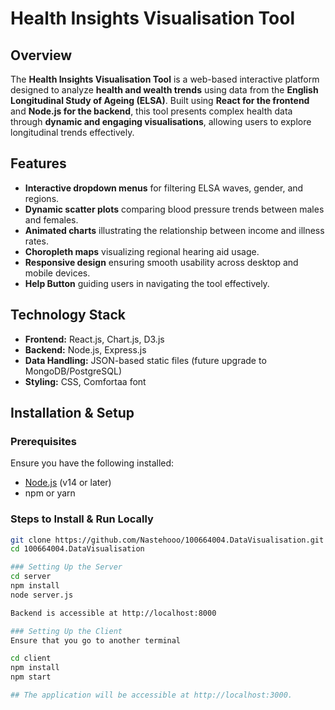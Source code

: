 # Health Insights Visualisation Tool  

## Overview  
The **Health Insights Visualisation Tool** is a web-based interactive platform designed to analyze **health and wealth trends** using data from the **English Longitudinal Study of Ageing (ELSA)**. Built using **React for the frontend** and **Node.js for the backend**, this tool presents complex health data through **dynamic and engaging visualisations**, allowing users to explore longitudinal trends effectively.

## Features  
- **Interactive dropdown menus** for filtering ELSA waves, gender, and regions.  
- **Dynamic scatter plots** comparing blood pressure trends between males and females.  
- **Animated charts** illustrating the relationship between income and illness rates.  
- **Choropleth maps** visualizing regional hearing aid usage.  
- **Responsive design** ensuring smooth usability across desktop and mobile devices.  
- **Help Button** guiding users in navigating the tool effectively.  

## Technology Stack  
- **Frontend:** React.js, Chart.js, D3.js  
- **Backend:** Node.js, Express.js  
- **Data Handling:** JSON-based static files (future upgrade to MongoDB/PostgreSQL)  
- **Styling:** CSS, Comfortaa font  

## Installation & Setup  

### Prerequisites  
Ensure you have the following installed:  
- [Node.js](https://nodejs.org/) (v14 or later)  
- npm or yarn  

### Steps to Install & Run Locally  
```bash
git clone https://github.com/Nastehooo/100664004.DataVisualisation.git
cd 100664004.DataVisualisation

### Setting Up the Server
cd server
npm install
node server.js

Backend is accessible at http://localhost:8000

### Setting Up the Client
Ensure that you go to another terminal

cd client
npm install
npm start

## The application will be accessible at http://localhost:3000.
